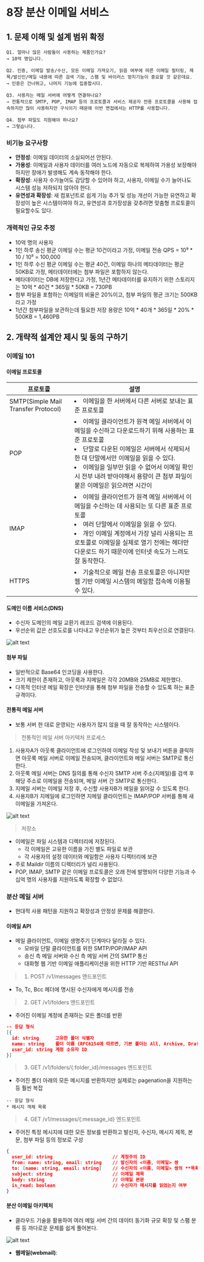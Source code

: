 # 8장 분산 이메일 서비스

## 1. 문제 이해 및 설계 범위 확정
```
Q1. 얼마나 많은 사람들이 사용하는 제품인가요?
→ 10억 명입니다.

Q2. 인증, 이메일 발송/수신, 모든 이메일 가져오기, 읽음 여부에 따른 이메일 필터링, 제목/발신인/메일 내용에 따른 검색 기능, 스팸 및 바이러스 방지기능이 중요할 것 같은데요.
→ 인증은 건너뛰고, 나머지 기능에 집중합시다.

Q3. 사용자는 메일 서버에 어떻게 연결하나요?
→ 전통적으로 SMTP, POP, IMAP 등의 프로토콜과 서비스 제공자 전용 프로토콜을 사용해 접속하지만 많이 사용하지만 구식이기 때문에 이번 면접에서는 HTTP를 사용합니다.

Q4. 첨부 파일도 지원해야 하나요?
→ 그렇습니다.
```

### 비기능 요구사항
* **안정성**: 이메일 데이터의 소실되어선 안된다.
* **가용성**: 이메일과 사용자 데이터를 여러 노드에 자동으로 복제하여 가용성 보장해야 하지만 장애가 발생해도 계속 동작해야 한다.
* **확장성**: 사용자 수가늘어도 감당할 수 있어야 하고, 사용자, 이메일 수가 늘어나도 시스템 성능 저하되지 않아야 한다.
* **유연성과 확장성**: 새 컴포넌트로 쉽게 기능 추가 및 성능 개선이 가능한 유연하고 확장성이 높은 시스템이여야 하고, 유연성과 호가장성을 갖추려면 맞춤형 프로토콜이 필요할수도 있다.

### 개력적인 규모 추정
* 10억 명의 사용자
* 1인 하루 송신 평균 이메일 수는 평균 10건이라고 가정, 이메일 전송 QPS = 10⁹ * 10 / 10⁵ = 100,000
* 1인 하루 수신 평균 이메일 수는 평균 40건, 이메일 하나의 메타데이터는 평균 50KB로 가정, 메타데이터에는 첨부 파일은 포함하지 않는다.
* 메타데이터는 DB에 저장한다고 가정, 1년간 메타데이터를 유지하기 위한 스토리지는 10억 * 40건 * 365일 * 50KB = 730PB
* 첨부 파일을 포함하는 이메일의 비율은 20%이고, 첨부 파일의 평균 크기는 500KB라고 가정
* 1년간 첨부파일을 보관하는데 필요한 저장 용량은 10억 * 40개 * 365일 * 20% * 500KB = 1,460PB

## 2. 개략적 설계안 제시 및 동의 구하기

### 이메일 101

#### 이메일 프로토콜
<table>
  <thead>
    <tr>
      <th>프로토콜</th>
      <th>설명</th>
    </tr>
  </thead>
  <tbody>
    <tr>
      <td>SMTP(Simple Mail Transfer Protocol)</td>
      <td>
        <li>이메일을 한 서버에서 다른 서버로 보내는 표준 프로토콜</li>
      </td>
    </tr>
    <tr>
      <td>POP</td>
      <td>
        <li>이메일 클라이언트가 원격 메일 서버에서 이메일을 수신하고 다운로드하기 위해 사용하는 표준 프로토콜</li>
        <li>단말로 다운된 이메일은 서버에서 삭제되서 한 대 단말에서만 이메일을 읽을 수 있다.</li>
        <li>이메일을 일부만 읽을 수 없어서 이메일 확인 시 전부 내려 받아야해서 용량이 큰 첨부 파일이 붙은 이메일은 읽으려면 시간이 </li>
      </td>
    </tr>
    <tr>
      <td>IMAP</td>
      <td>
        <li>이메일 클라이언트가 원격 메일 서버에서 이메일을 수신하는 데 사용되는 또 다른 표준 프로토콜</li>
        <li>여러 단말에서 이메일을 읽을 수 있다.</li>
        <li>개인 이메일 계정에서 가장 널리 사용되는 프로토콜로 이메일을 실제로 열기 전에는 헤더만 다운로드 하기 때문이에 인터넷 속도가 느려도 잘 동작한다.</li>
      </td>
    </tr>
    <tr>
      <td>HTTPS</td>
      <td>
        <li>기술적으로 메일 전송 프로토콜은 아니지만 웹 기반 이메일 시스템의 메일함 접속에 이용될 수 있다.</li>
      </td>
    </tr>
  </tbody>
</table>

#### 도메인 이름 서비스(DNS)
* 수신자 도메인의 메일 교환기 레코드 검색에 이용된다.
* 우선순위 값은 선호도로를 나타내고 우선순위가 높은 것부터 최우선으로 연결된다. 

![alt text](image.png)

#### 첨부 파일
* 일반적으로 Base64 인코딩을 사용한다.
* 크기 제한이 존재하고, 아웃룩과 지메일은 각각 20MB와 25MB로 제한했다.
* 다목적 인터넷 메일 확장은 인터넷을 통해 첨부 파일을 전송할 수 있도록 하는 표준 규격이다.

#### 전통적 메일 서버
* 보통 서버 한 대로 운영되는 사용자가 많지 않을 때 잘 동작하는 시스템이다.


> 전통적인 메일 서버 아키텍처 프로세스
1. 사용자A가 아웃룩 클라이언트에 로그인하여 이메일 작성 및 보내기 버튼을 클릭하면 아웃룩 메일 서버로 이메일 전송되며, 클라이언트와 메일 서버는 SMTP로 통신한다.
2. 아웃룩 메일 서버는 DNS 질의를 통해 수신자 SMTP 서버 주소(지메일)를 검색 후 해당 주소로 이메일을 전송되며, 메일 서버 간 SMTP로 통신한다.
3. 지메일 서버는 이메일 저장 후, 수신할 사용자B가 메일을 읽어갈 수 있도록 한다.
4. 사용자B가 지메일에 로그인하면 지메일 클라이언트는 IMAP/POP 서버를 통해 새 이메일을 가져온다.

![alt text](image-1.png)

> 저장소
* 이메일은 파일 시스템과 디렉터리에 저장된다.
  * 각 이메일은 고유한 이름을 가진 별도 파일로 보관
  * 각 사용자의 설정 데이터와 메일함은 사용자 디렉터리에 보관
* 주로 Maildir 이름의 디렉터리가 널리 사용된다.
* POP, IMAP, SMTP 같은 이메일 프로토콜은 오래 전에 발명되어 다양한 기능과 수십억 명의 사용자를 지원하도록 확장할 수 없었다.

### 분산 메일 서버
* 현대적 사용 패턴을 지원하고 확장성과 안정성 문제를 해결한다.

#### 이메일 API
* 메일 클라이언트, 이메일 생명주기 단계마다 달라질 수 있다.
  * 모바일 단말 클라이언트를 위한 SMTP/POP/IMAP API
  * 송신 측 메일 서버와 수신 측 메일 서버 간의 SMTP 통신
  * 대화형 웹 기반 이메일 애플리케이션을 위한 HTTP 기반 RESTful API

> 1. POST /v1/messages 엔드포인트
* To, Tc, Bcc 헤더에 명시된 수신자에게 메시지를 전송

> 2. GET /v1/folders 엔드포인트
* 주어진 이메일 계정에 존재하는 모든 폴더를 반환
```json
-- 응답 형식
[{
  id: string      고유한 폴더 식별자
  name: string    폴더 이름 (RFC6154에 따르면, 기본 폴더는 All, Archive, Drafts, Flagged, Junk, Sent, Trash 중 하나이다.)
  user_id: string 계정 소유자 ID
}]
```

> 3. GET /v1/folders/{:folder_id}/messages 엔드포인트
* 주어진 폴더 아래의 모든 메시지를 반환하지만 실제로는 pagenation을 지원하는 등 훨씬 복잡
```
-- 응답 형식
* 메시지 객체 목록
```

> 4. GET /v1/messages/{:message_id} 엔드포인트
* 주어진 특정 메시지에 대한 모든 정보를 반환하고 발신자, 수신자, 메시지 제목, 본문, 첨부 파일 등의 정보로 구성

```json
{
  user_id: string                      // 계정주의 ID
  from: name: string, email: string    // 발신자의 <이름, 이메일> 쌍
  to: [name: string, email: string]    // 수신자의 <이름, 이메일> 쌍의 **목록**
  subject: string                      // 이메일 제목
  body: string                         // 이메일 본문
  is_read: boolean                     // 수신자가 메시지를 읽었는지 여부
}
```

#### 분산 이메일 아키텍처
* 클라우드 기술을 활용하여 여러 메일 서버 간의 데이터 동기화 규모 확장 및 스팸 분류 등 까다로운 문제를 쉽게 풀어본다.

![alt text](image-2.png)

* **웹메일(webmail)**: